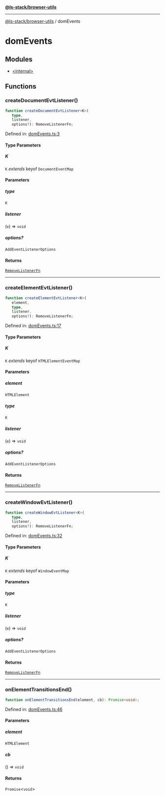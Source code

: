 [**@ls-stack/browser-utils**](../README.md)

***

[@ls-stack/browser-utils](../modules.md) / domEvents

# domEvents

## Modules

- [\<internal\>](-internal-.md)

## Functions

### createDocumentEvtListener()

```ts
function createDocumentEvtListener<K>(
   type, 
   listener, 
   options?): RemoveListenerFn;
```

Defined in: [domEvents.ts:3](https://github.com/lucasols/utils/blob/main/packages/browser-utils/src/domEvents.ts#L3)

#### Type Parameters

##### K

`K` *extends* keyof `DocumentEventMap`

#### Parameters

##### type

`K`

##### listener

(`e`) => `void`

##### options?

`AddEventListenerOptions`

#### Returns

[`RemoveListenerFn`](-internal-.md#removelistenerfn)

***

### createElementEvtListener()

```ts
function createElementEvtListener<K>(
   element, 
   type, 
   listener, 
   options?): RemoveListenerFn;
```

Defined in: [domEvents.ts:17](https://github.com/lucasols/utils/blob/main/packages/browser-utils/src/domEvents.ts#L17)

#### Type Parameters

##### K

`K` *extends* keyof `HTMLElementEventMap`

#### Parameters

##### element

`HTMLElement`

##### type

`K`

##### listener

(`e`) => `void`

##### options?

`AddEventListenerOptions`

#### Returns

[`RemoveListenerFn`](-internal-.md#removelistenerfn)

***

### createWindowEvtListener()

```ts
function createWindowEvtListener<K>(
   type, 
   listener, 
   options?): RemoveListenerFn;
```

Defined in: [domEvents.ts:32](https://github.com/lucasols/utils/blob/main/packages/browser-utils/src/domEvents.ts#L32)

#### Type Parameters

##### K

`K` *extends* keyof `WindowEventMap`

#### Parameters

##### type

`K`

##### listener

(`e`) => `void`

##### options?

`AddEventListenerOptions`

#### Returns

[`RemoveListenerFn`](-internal-.md#removelistenerfn)

***

### onElementTransitionsEnd()

```ts
function onElementTransitionsEnd(element, cb): Promise<void>;
```

Defined in: [domEvents.ts:46](https://github.com/lucasols/utils/blob/main/packages/browser-utils/src/domEvents.ts#L46)

#### Parameters

##### element

`HTMLElement`

##### cb

() => `void`

#### Returns

`Promise`\<`void`\>
